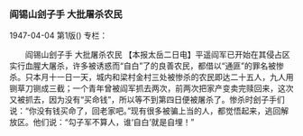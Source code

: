 ### 阎锡山刽子手  大批屠杀农民

1947-04-04
第1版()
专栏：

　　阎锡山刽子手
    大批屠杀农民
    【本报太岳二日电】平遥阎军已开始在其侵占区实行血腥大屠杀，许多被诱惑而“自白”了的良善农民，都借以“通匪”的罪名被惨杀。只本月十一日一天，城内和梁村金村三处被惨杀的农民即达二十五人，九人用铡草刀铡成三截；一个青年曾被阎军抓去两次，前两次把家产变卖完赎回来，这次又被抓去，因为没有“买命钱”，所以等不到第四日便被屠杀了。惨杀时刽子手们说：“你没有钱买命了，回老家吧。”现有很多被骗上当的人，都觉悟起来，逃回解放区。他们说：“勾子军不算人，谁‘自白’就是自埋！”
